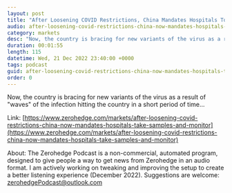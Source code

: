 ```yaml
---
layout: post
title: "After Loosening COVID Restrictions, China Mandates Hospitals To Take Regular Virus Samples To Monitor Mutations"
audio: after-loosening-covid-restrictions-china-now-mandates-hospitals-take-samples-and-monitor-0
category: markets
desc: "Now, the country is bracing for new variants of the virus as a result of &quot;waves&quot; of the infection hitting the country in a short period of time..."
duration: 00:01:55
length: 115
datetime: Wed, 21 Dec 2022 23:40:00 +0000
tags: podcast
guid: after-loosening-covid-restrictions-china-now-mandates-hospitals-take-samples-and-monitor-0
order: 0
---
```

Now, the country is bracing for new variants of the virus as a result of &quot;waves&quot; of the infection hitting the country in a short period of time...

Link: [https://www.zerohedge.com/markets/after-loosening-covid-restrictions-china-now-mandates-hospitals-take-samples-and-monitor](https://www.zerohedge.com/markets/after-loosening-covid-restrictions-china-now-mandates-hospitals-take-samples-and-monitor)

About: The Zerohedge Podcast is a non-commercial, automated program, designed to give people a way to get news from Zerohedge in an audio format.  I am actively working on tweaking and improving the setup to create a better listening experience (December 2022).  Suggestions are welcome: [zerohedgePodcast@outlook.com](mailto:zerohedgePodcast@outlook.com)